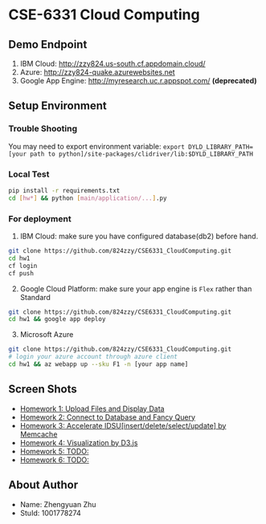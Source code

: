 # CSE-6331 Cloud Computing

## Demo Endpoint

1. IBM Cloud: http://zzy824.us-south.cf.appdomain.cloud/
2. Azure: http://zzy824-quake.azurewebsites.net
3. Google App Engine: http://myresearch.uc.r.appspot.com/ **(deprecated)**

## Setup Environment

### Trouble Shooting

You may need to export environment variable: `export DYLD_LIBRARY_PATH=[your path to python]/site-packages/clidriver/lib:$DYLD_LIBRARY_PATH`

### Local Test

``` sh
pip install -r requirements.txt
cd [hw*] && python [main/application/...].py
```

### For deployment

1. IBM Cloud: make sure you have configured database(db2) before hand.

``` sh
git clone https://github.com/824zzy/CSE6331_CloudComputing.git
cd hw1
cf login
cf push
```

2. Google Cloud Platform: make sure your app engine is `Flex` rather than Standard

``` sh
git clone https://github.com/824zzy/CSE6331_CloudComputing.git
cd hw1 && google app deploy
```

3. Microsoft Azure
``` sh
git clone https://github.com/824zzy/CSE6331_CloudComputing.git
# login your azure account through azure client
cd hw1 && az webapp up --sku F1 -n [your app name]
```

## Screen Shots

- [Homework 1: Upload Files and Display Data](hw1/README.md)
- [Homework 2: Connect to Database and Fancy Query](hw2/README.md)
- [Homework 3: Accelerate IDSU[insert/delete/select/update] by Memcache](hw3/README.md)
- [Homework 4: Visualization by D3.js](hw4/README.md)
- [Homework 5: TODO:](hw5/README.md)
- [Homework 6: TODO:](hw6/README.md)

## About Author

- Name: Zhengyuan Zhu
- StuId: 1001778274
